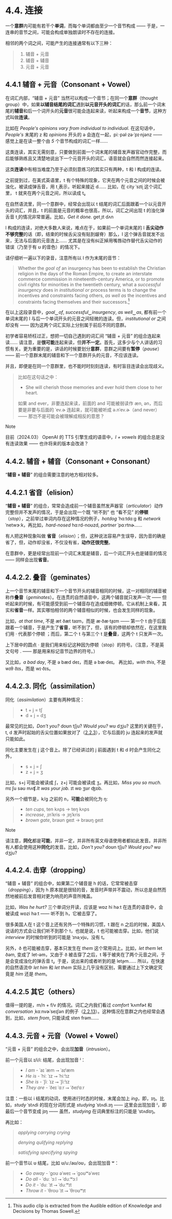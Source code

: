 # 4.4. 连接

一个**意群**内可能有若干个**单词**，而每个单词都由至少一个音节构成 —— 于是，一连串的音节之间，可能会构成单独朗读时不存在的连接。

相邻的两个词之间，可能产生的连接通常有以下三种：

> 1. 辅音 + 元音
> 2. 辅音 + 辅音
> 3. 元音 + 元音

## 4.4.1 辅音 + 元音（Consonant + Vowel）

在词汇内部，“辅音 + 元音” 当然可以构成一个音节；在同一个**意群**（thought group）中，如果**以辅音结尾的词汇**遇到**以元音开头的词汇**的话，那么前一个词末尾的**辅音**和后一个词开头的**元音**很可能会连起来读，听起来构成一个**音节**，这种方式叫做**连读**。

比如在 *People's opinions vary from individual to individual.*<span class="speak-word-inline" data-audio-us-male="/audios/sentence-opinions-vary-alloy.mp3" data-audio-us-female="/audios/sentence-opinions-vary-nova.mp3"></span> 在这句话中，*People's* 末尾的 <span class="pho">z</span> 和 *opinions* 开头的 <span class="pho">ə</span> 会连在一起，<span class="pho alt">piː·pəl·zə·ˈpɪ·njənz</span> —— 感觉上是在读一整个由 *5* 个音节构成的词汇一样……

这类连读，其实无需刻意，只要做到前面一个词末尾的辅音发声器官动作完整，而后能够熟练且又清楚地说出下一个元音开头的词汇，语音就会自然而然连接起来。

这类**连读**中有相当难度乃至于必须刻意练习的其实只有两种，<span class="pho">t</span> 和 <span class="pho">l</span> 构成的连读。

之前提到过，在美式英语里，<span class="pho">t</span> 有个特殊的现象，它夹在两个元音之间的时候会被浊化，被读成弹舌音，用 <span class="pho">t̬</span> 表示，听起来接近 <span class="pho">d</span>…… 比如，在 city <span class="pho alt">ˈsɪt̬i</span><span class="speak-word-inline" data-audio-us-male="/audios/city-us-male.mp3" data-audio-us-female="/audios/city-us-female.mp3"></span> 这个词汇里， <span class="pho">t</span> 就夹在两个元音之间，所以读成 <span class="pho">t̬</span>。

在自然语流里，同一个意群中，经常会出现以 <span class="pho">t</span> 结尾的词汇后面跟着一个以元音开头的词汇，并且，<span class="pho">t</span> 的前面是元音的概率也很高，所以，词汇之间出现 <span class="pho">t</span> 的浊化弹舌音 <span class="pho">t̬</span> 的情况非常普遍。比如，*Get it done.* <span class="pho alt">ɡet̬ ɪt dʌn</span><span class="speak-word-inline" data-audio-us-male="/audios/sentence-it-done-alloy.mp3" data-audio-us-female="/audios/sentence-it-done-nova.mp3"></span>

<span class="pho">l</span> 构成的连读，对绝大多数人来说，难点在于，如果前一个单词末尾的 <span class="pho">l</span> **舌尖动作不够完整**的话（即，结束的时候舌尖没有贴到龈脊）那么，<span class="pho">l</span> 这个弹舌音就发不出来，无法与后面的元音连上…… 尤其是在没有纠正掉用嘴唇动作替代舌尖动作的错误（乃至于有 <span class="pho">ʊ</span> 的音色）的情况下。

请仔细听一遍以下的录音，注意所有以 <span class="pho">l</span> 作为末尾的音节：

> Whether the *goal of* an insurgency has been to establish the Christian religion in the days of the Roman Empire, to create an interstate commerce commission in nineteenth-century America, or to promote civil rights for minorities in the twentieth century, what a *successful insurgency* does in *institutional or* process terms is to change the incentives and constraints facing others, *as well as* the incentives and constraints facing themselves and their successors.<span class="speak-word-inline" data-audio-us-male="/audios/goal-of.mp3"></span>[^1]

在以上这段录音中，*goal‿of*<span class="speak-word-inline" data-audio-us-male="/audios/goal-of-1.mp3"></span>, *successful‿insurgency*<span class="speak-word-inline" data-audio-us-male="/audios/goal-of-2.mp3"></span>, *as well‿as*<span class="speak-word-inline" data-audio-us-male="/audios/goal-of-3.mp3"></span>, 都有前一个单词末尾的 <span class="pho">l</span> 与后一个单词开头的元音之间轻微的连读。但，*institutional or*<span class="speak-word-inline" data-audio-us-male="/audios/goal-of-4.mp3"></span> 之间却没有 —— 因为这两个词汇实际上分别属于前后不同的意群。

初学者容易矫枉过正，想把一切自己遇到的词汇间 “辅音 + 元音” 的组合连起来读…… 请注意，是**很可能**连起来读，但**并不一定**。首先，这多少与个人讲话的习惯有关。更为重要的是，讲话的时候要划分**意群**，意群之间要有**暂停**（*pause*）—— 前一个意群末尾的辅音和下一个意群开头的元音，不应该连读。

并且，即便是在同一个意群里，也不能时时刻刻连读，有时盲目连读会出现歧义。

> 比如在这句话之中：
>
> * She will cherish those memories and ever hold them close to her heart.<span class="speak-word-inline" data-audio-us-male="/audios/She-will-cherish-those-memories-and-ever-hold-them-close-to-her-heart.-alloy.mp3" data-audio-us-female="/audios/She-will-cherish-those-memories-and-ever-hold-them-close-to-her-heart.-nova.mp3"></span>
>
> 如果 and ever，非要连起来读，前面的 and 可能被弱读作 <span class="pho alt">æn, ən</span>，而后要是非要与后面的 <span class="pho alt">ˈev.ɚ</span> 连起来，就可能被听成 <span class="pho alt">ə.nˈev.ɚ</span>（and never）—— 那岂不是可能会被理解成相反的意思？

> [!Note]
>
> 目前（2024.03） OpenAI 的 TTS 引擎生成的语音中，*<span class="pho">l</span> + vowels* 的组合总是没有连读效果 —— 也许将来的版本会改进？

## 4.4.2. 辅音 + 辅音（Consonant + Consonant）

“**辅音 + 辅音**” 的组合需要注意的地方相对较多。

## 4.4.2.1 省音（elision）

“**辅音 + 辅音**” 的组合，常常会造成前一个辅音虽然发声器官（*articulator*）动作完整但并不发声的情况，于是会出现一个既 “听不到” 也 “看不见” 的**停顿**（*stop*），之前举过单词内存在这种情况的例子，*hotdog* <span class="pho alt">ˈhɑːtdɑːɡ</span><span class="speak-word-inline" data-audio-us-male="/audios/hotdog-us-male.mp3" data-audio-us-female="/audios/hotdog-us-female.mp3"></span> 和 *network* <span class="pho alt">ˈnetwɝːk</span><span class="speak-word-inline" data-audio-us-male="/audios/network-us-male.mp3" data-audio-us-female="/audios/network-us-female.mp3"></span>，再比如，*hard-nosed* <span class="pho alt">hɑːrd-noʊzd</span><span class="speak-word-inline" data-audio-us-male="/audios/hard-nosed-us-male.mp3" data-audio-us-female="/audios/hard-nosed-us-female.mp3"></span>, *partner* <span class="pho alt">ˈpɑːrtnɚ</span><span class="speak-word-inline" data-audio-us-male="/audios/partner-us-male.mp3" data-audio-us-female="/audios/partner-us-female.mp3"></span>……

有人把这种现象叫做 **省音**（*elision*）；但，这种说法容易产生误导，因为音的确是省了，但，动作却没省，不仅没有省，**动作还很完整**。

在意群中，更是经常出现前一个词汇末尾是辅音，后一个词汇开头也是辅音的情况 —— 同样会出现**省音**。

## 4.4.2.2. 叠音（geminates）

上一个音节末尾的辅音和下一个音节开头的辅音相同的时候，这一对相同的辅音被称作**叠音**（*geminates*）。在连贯的自然语音中，这两个辅音就只发声一次 —— 但听起来的时候，有可能感受到前一个辅音存在造成细微停顿。它从机制上来看，其实和**省音**一样。其实哪怕相邻的两个辅音相似的时候，也会发生同样的现象。

比如，*at that time*, 不是 <span class="pho alt">æt ðæt taɪm</span>，而是 <span class="pho alt">æ·ðæ·t̬aɪm</span><span class="speak-word-inline" data-audio-us-male="/audios/at-that-time-us-male.mp3" data-audio-us-female="/audios/at-that-time-us-female.mp3"></span> —— 第一个 <span class="pho">t</span> 由于后面跟着一个辅音，于是产生了**省音**，听不到了，但，该有的停顿却依然在，在这里我们用 <span class="pho">·</span> 代表那个停顿 ；而后，第二个 <span class="pho">t</span> 与第三个 <span class="pho">t</span> 是**叠音**，这两个 <span class="pho">t</span> 只发声一次。

上下居中的圆点 <span class="pho">·</span> 是我们用来标记这种因为停顿（stop）的符号。（注意，不是英文句号 <span class="pho">.</span> —— 那是用来标记音节边界的符号。）

又比如，*a bad day*, 不是 <span class="pho alt">ə bæd deɪ</span>，而是 <span class="pho alt">ə bæ·deɪ</span><span class="speak-word-inline" data-audio-us-male="/audios/a-bad-day-us-male.mp3" data-audio-us-female="/audios/a-bad-day-us-female.mp3"></span>。 再比如，*with this*, 不是 <span class="pho alt">wɪθ ðɪs</span>，而是 <span class="pho alt">wɪ·ðɪs</span><span class="speak-word-inline" data-audio-us-male="/audios/with-this-us-male.mp3" data-audio-us-female="/audios/with-this-us-female.mp3"></span>。

## 4.4.2.3. 同化（assimilation）

同化（*assimilation*）主要有两种情况：

> * <span class="pho">t</span> + <span class="pho">j</span> = <span class="pho">tʃ</span>
> * <span class="pho">d</span> + <span class="pho">j</span> = <span class="pho">dʒ</span>

最常见的比如，*Don't you?* <span class="pho alt">doʊn tʃju?</span><span class="speak-word-inline" data-audio-us-male="/audios/Dont-you-us-male.mp3"></span> *Would you?* <span class="pho alt">wʊ dʒju?</span><span class="speak-word-inline" data-audio-us-female="/audios/Would-you-us-female.mp3"></span> 这里的关键在于，<span class="pho">t, d</span> 发声时起始的舌尖位置如果放对了（[2.2.3](2.2.3-td)），它与后面的 <span class="pho alt">ju</span> 连起来的发声就只能如此。

同化主要发生在 <span class="pho">j</span> 这个音上。除了已经讲过的 <span class="pho">j</span> 前面遇到 <span class="pho">t</span> 和 <span class="pho">d</span> 时会产生同化之外，

> * <span class="pho">s</span> + <span class="pho">j</span> = <span class="pho">ʃ</span>
> * <span class="pho">z</span> + <span class="pho">j</span> = <span class="pho">ʒ</span>

比如，<span class="pho">s+j</span> 可能会被读成 <span class="pho">ʃ</span>，<span class="pho">z+j</span> 可能会被读成 <span class="pho">ʒ</span>。再比如，*Miss you so much.* <span class="pho alt">mɪ ʃu səʊ mʌʧ.</span><span class="speak-word-inline" data-audio-us-male="/audios/Miss-you-so-much-us-male.mp3" data-audio-us-female="/audios/Miss-you-so-much-us-female.mp3"></span>*It was your job.* <span class="pho alt">ɪt wɒ ʒʊr ʤɒb.</span><span class="speak-word-inline" data-audio-us-male="/audios/It-was-your-job-us-male.mp3" data-audio-us-female="/audios/It-was-your-job-us-female.mp3"></span>

另外一个细节是，<span class="pho">k/g</span> 之前的 <span class="pho">n</span>，**可能**会被同化为 <span class="pho">ŋ</span>:

> * *ten cups*, <span class="pho alt">ten kʌps</span> → <span class="pho alt">teŋ kʌps</span><span class="speak-word-inline" data-audio-us-male="/audios/ten-cups-us-male.mp3" data-audio-us-female="/audios/ten-cups-us-female.mp3"></span>
> * *increase*, <span class="pho alt">ˌɪnˈkris</span> → <span class="pho alt">ˌɪŋˈkris</span><span class="speak-word-inline" data-audio-us-male="/audios/increase-us-male.mp3" data-audio-us-female="/audios/increase-us-female.mp3"></span>
> * *brown gate*, <span class="pho alt">braʊn geɪt</span> → <span class="pho alt">braʊŋ geɪt</span><span class="speak-word-inline" data-audio-us-male="/audios/brown-gate-us-male.mp3" data-audio-us-female="/audios/brown-gate-us-female.mp3"></span>

> [!Note]
> 
> 请注意，**同化**都是**可能**，并非一定，并非所有英文母语使用者都如此发音。并非所有人都会使用这种**同化**的发音。比如，*Don't you?* <span class="pho alt">doʊn tʃju?</span><span class="speak-word-inline" data-audio-us-female="/audios/Dont-you-us-female.mp3"></span> *Would you?* <span class="pho alt">wʊ dʒju?</span><span class="speak-word-inline" data-audio-us-male="/audios/Would-you-us-male.mp3"></span>

## 4.4.2.4. 击穿（dropping）

“辅音 + 辅音” 的组合中，如果第二个辅音是 <span class="pho">h</span> 的话，它常常被击穿（*dropping*），因为 <span class="pho">h</span> 原本就是很轻的音，发音时声带并不震动，所以总是自然而然地被前后发音相对更为响亮的声音所掩盖。

比如，*Was he hurt?* 三个单词分开读，应该是 <span class="pho alt">wɒz hi həːt</span> 在连贯的语音中，会被读成 <span class="pho alt">wɒzi həːt</span><span class="speak-word-inline" data-audio-us-male="/audios/Was-he-hurt-us-male.mp3" data-audio-us-female="/audios/Was-he-hurt-us-female.mp3"></span> —— 听不到 <span class="pho">h</span>，它被击穿了。

很多美国人在 <span class="pho">t</span> 这个音上还有另外一个特殊的习惯，<span class="pho">t</span> 跟在 <span class="pho">n</span> 之后的时候，美国人说话的方式会让我们听不到那个 <span class="pho">t</span>，也就是说，<span class="pho">t</span> 也可能被击穿。比如，他们说 *interview* 的时候你听到的可能是 <span class="pho alt">ˈɪnəˌvju</span><span class="speak-word-inline" data-audio-us-male="/audios/interview-us-male.mp3" data-audio-us-female="/audios/interview-us-female.mp3"></span>，没有 <span class="pho">t</span>。

另外，<span class="pho">ð</span> 也可能被击穿，基本只发生在 *them* 这个常用词上。比如，*let them* <span class="pho alt">let ðəm</span>, 变成了 <span class="pho alt">let-əm</span>，又由于 <span class="pho">ð</span> 被击穿了之后，<span class="pho">t</span> 等于被夹在了两个元音之间，于是会变成浊化的弹舌音 <span class="pho">t̬</span>，于是，说出来的或者听到的是 <span class="pho alt">let̬əm</span><span class="speak-word-inline" data-audio-us-male="/audios/let-them-us-male.mp3" data-audio-us-female="/audios/let-them-us-female.mp3"></span>…… 所以，在快速的自然语流中 *let him* 和 *let them* 实际上几乎没有区别，需要通过上下文确定究竟是 *him* 还是 *them*。

## 4.4.2.5 其它（others）

值得一提的是，<span class="pho">m/n</span> + <span class="pho">f/v</span> 的情况。词汇之内我们看过 *comfort* <span class="pho alt">ˈkʌmfɚt</span><span class="speak-word-inline" data-audio-us-male="/audios/comfort-us-male.mp3" data-audio-us-female="/audios/comfort-us-female.mp3"></span> 和 *conversation* <span class="pho alt">ˌkɑːnvɚˈseɪʃən</span><span class="speak-word-inline" data-audio-us-male="/audios/conversation-us-male.mp3" data-audio-us-female="/audios/conversation-us-female.mp3"></span> 的例子（[2.2.13](2.2.13-mnŋ)）。这种情况在意群之内也经常会遇到，比如，*stem from*, 只能读成 <span class="pho alt">sten frəm</span><span class="speak-word-inline" data-audio-us-male="/audios/stem-from-us-male.mp3" data-audio-us-female="/audios/stem-from-us-female.mp3"></span>……

## 4.4.3. 元音 + 元音（Vowel + Vowel）

“元音 + 元音” 的组合之中，会出现**加音**（*intrusion*）。

前一个元音以 <span class="pho">ɪ/i/iː</span> 结尾，会出现加音 <span class="pho">ʲ</span>：

> - *I am* - <span class="pho alt">ˈaɪ ˈæm</span> ⭢ <span class="pho alt">ˈaɪʲæm</span><span class="speak-word-inline" data-audio-us-male="/audios/I-am-us-male.mp3" data-audio-us-female="/audios/I-am-us-female.mp3"></span>
> - *He is* - <span class="pho alt">ˈhiː ˈɪz</span> ⭢ <span class="pho alt">ˈhiːʲɪz</span><span class="speak-word-inline" data-audio-us-male="/audios/He-is-us-male.mp3" data-audio-us-female="/audios/He-is-us-female.mp3"></span>
> - *She is* - <span class="pho alt">ˈʃiː ˈɪz</span> ⭢ <span class="pho alt">ˈʃiːʲɪz</span><span class="speak-word-inline" data-audio-us-male="/audios/She-is-us-male.mp3" data-audio-us-female="/audios/She-is-us-female.mp3"></span>
> - *They are* - <span class="pho alt">ˈðeɪ ˈɑːr</span> ⭢ <span class="pho alt">ˈðeɪʲɑːr</span><span class="speak-word-inline" data-audio-us-male="/audios/They-are-us-male.mp3" data-audio-us-female="/audios/They-are-us-female.mp3"></span>

注意：一些以 <span class="pho">i</span> 结尾的动词，使用进行时态的时候，末尾会加上 *ing*，即，<span class="pho alt">ɪŋ</span>。比如，*study* <span class="pho alt">ˈstʌdi</span> 的现在分词形式是 *studying* <span class="pho alt">ˈstʌdi.ɪŋ</span><span class="speak-word-inline" data-audio-us-male="/audios/studying-us-male.mp3" data-audio-us-female="/audios/studying-us-female.mp3"></span> —— 这里会出现加音 <span class="pho">ʲ</span>，即最后一个音节变成 <span class="pho alt">jɪŋ</span> —— 虽然，*studying* 在词典里标注的只能是 <span class="pho alt">ˈstʌdiɪŋ</span>。

再比如：

> *applying* *carrying* *crying*
>
> *denying* *qulifying* *replying*
>
> *satisfying* *specifying* *spying*

前一个音节以 <span class="pho">ʊ</span> 结尾，比如 <span class="pho">ʊ/uː/aʊ/oʊ</span>，会出现加音 <span class="pho">ʷ</span>：

> - *Go away* - <span class="pho alt">ˈɡoʊ əˈweɪ</span> ⭢ <span class="pho alt">ˈɡoʊʷəˈweɪ</span><span class="speak-word-inline" data-audio-us-male="/audios/Go-away-us-male.mp3" data-audio-us-female="/audios/Go-away-us-female.mp3"></span>
> - *Do all* - <span class="pho alt">ˈduː ˈɔːl</span> ⭢ <span class="pho alt">ˈduːʷɔːl</span><span class="speak-word-inline" data-audio-us-male="/audios/Do-all-us-male.mp3" data-audio-us-female="/audios/Do-all-us-female.mp3"></span>
> - *Do it* - <span class="pho alt">ˈduː ˈɪt</span> ⭢ <span class="pho alt">ˈduːʷɪt</span><span class="speak-word-inline" data-audio-us-male="/audios/Do-it-us-male.mp3" data-audio-us-female="/audios/Do-it-us-female.mp3"></span>
> - *Throw it* - <span class="pho alt">ˈθroʊ ˈɪt</span> ⭢ <span class="pho alt">ˈθroʊʷɪt</span><span class="speak-word-inline" data-audio-us-male="/audios/Throw-it-us-male.mp3" data-audio-us-female="/audios/Throw-it-us-female.mp3"></span>


[^1]: This audio clip is extracted from the Audible edition of Knowledge and Decisions by Thomas Sowell.